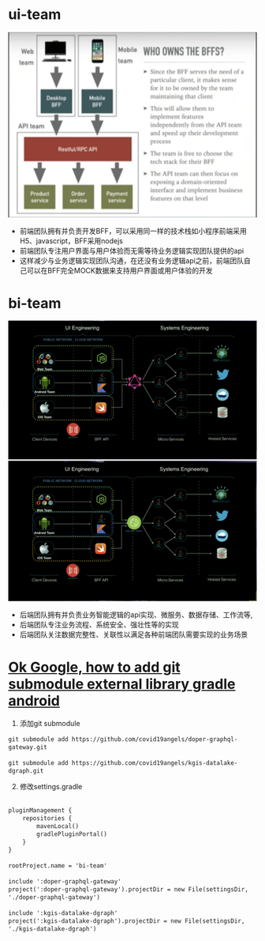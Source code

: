 
# ui-team 
![Who owns BFF](document/WhoOwnsBFF.png)
- 前端团队拥有并负责开发BFF，可以采用同一样的技术栈如小程序前端采用H5、javascript，BFF采用nodejs
- 前端团队专注用户界面与用户体验而无需等待业务逻辑实现团队提供的api
- 这样减少与业务逻辑实现团队沟通，在还没有业务逻辑api之前，前端团队自己可以在BFF完全MOCK数据来支持用户界面或用户体验的开发

# bi-team  
![Who owns BFF](document/WhoOwnsBFF2.png)
![Who owns BFF](document/WhoOwnsBFF1.png)
- 后端团队拥有并负责业务智能逻辑的api实现、微服务、数据存储、工作流等, 
- 后端团队专注业务流程、系统安全、强壮性等的实现 
- 后端团队关注数据完整性、关联性以满足各种前端团队需要实现的业务场景


# [Ok Google, how to add git submodule external library gradle android](https://medium.com/@alteromusica/git-submodule-gradle-shared-library-d40383403b59)

1. 添加git submodule
```shell script
git submodule add https://github.com/covid19angels/doper-graphql-gateway.git

git submodule add https://github.com/covid19angels/kgis-datalake-dgraph.git
```

2. 修改settings.gradle
```shell script

pluginManagement {
    repositories {
        mavenLocal()
        gradlePluginPortal()
    }
}

rootProject.name = 'bi-team'

include ':doper-graphql-gateway'
project(':doper-graphql-gateway').projectDir = new File(settingsDir, './doper-graphql-gateway')

include ':kgis-datalake-dgraph'
project(':kgis-datalake-dgraph').projectDir = new File(settingsDir, './kgis-datalake-dgraph')



```

